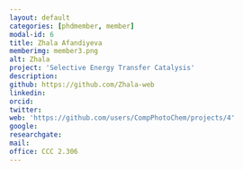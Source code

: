 ```yaml
---
layout: default
categories: [phdmember, member]
modal-id: 6
title: Zhala Afandiyeva
memberimg: member3.png
alt: Zhala
project: 'Selective Energy Transfer Catalysis'
description: 
github: https://github.com/Zhala-web
linkedin: 
orcid: 
twitter: 
web: 'https://github.com/users/CompPhotoChem/projects/4'
google: 
researchgate: 
mail: 
office: CCC 2.306
---
```

